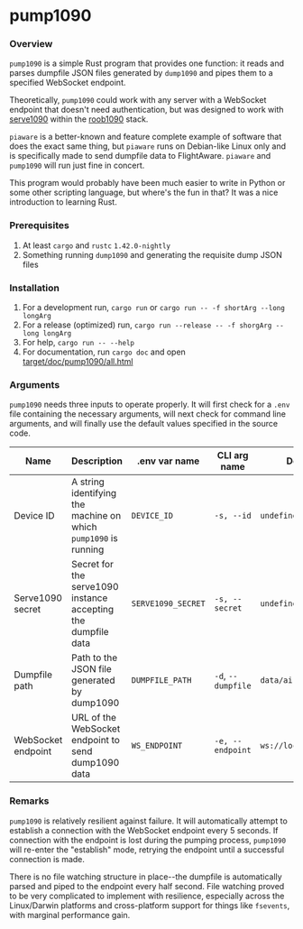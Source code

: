 # pump1090

### Overview

`pump1090` is a simple Rust program that provides one function: it reads and parses dumpfile JSON files generated by `dump1090` and pipes them to a specified WebSocket endpoint.

Theoretically, `pump1090` could work with any server with a WebSocket endpoint that doesn't need authentication, but was designed to work with [serve1090](https://github.com/robertsteilberg/roob1090/tree/master/packages/serve1090) within the [roob1090](https://github.com/robertsteilberg/roob1090) stack.

`piaware` is a better-known and feature complete example of software that does the exact same thing, but `piaware` runs on Debian-like Linux only and is specifically made to send dumpfile data to FlightAware. `piaware` and `pump1090` will run just fine in concert.

This program would probably have been much easier to write in Python or some other scripting language, but where's the fun in that? It was a nice introduction to learning Rust.

### Prerequisites
1. At least `cargo` and `rustc` `1.42.0-nightly`
2. Something running `dump1090` and generating the requisite dump JSON files

### Installation
1. For a development run, `cargo run` or `cargo run -- -f shortArg --long longArg`
2. For a release (optimized) run, `cargo run --release -- -f shorgArg --long longArg`
3. For help, `cargo run -- --help`
3. For documentation, run `cargo doc` and open [target/doc/pump1090/all.html](./target/doc/pump1090/all.html)

### Arguments

`pump1090` needs three inputs to operate properly. It will first check for a `.env` file containing the necessary arguments, will next check for command line arguments, and will finally use the default values specified in the source code.

| Name | Description | .env var name | CLI arg name | Default value |
|--------------------|---------------------------------------------------------------|--------------------|--------------------|----------------------------|
| Device ID | A string identifying the machine on which `pump1090` is running | `DEVICE_ID` | `-s, --id` | `undefined` |
| Serve1090 secret | Secret for the serve1090 instance accepting the dumpfile data | `SERVE1090_SECRET` | `-s, --secret` | `undefined` |
| Dumpfile path | Path to the JSON file generated by dump1090 | `DUMPFILE_PATH` | `-d`, `--dumpfile` | `data/aircraft.sjon` |
| WebSocket endpoint | URL of the WebSocket endpoint to send dump1090 data | `WS_ENDPOINT` | `-e, --endpoint` | `ws://localhost:3000/pump` |

### Remarks

`pump1090` is relatively resilient against failure. It will automatically attempt to establish a connection with the WebSocket endpoint every 5 seconds. If connection with the endpoint is lost during the pumping process, `pump1090` will re-enter the "establish" mode, retrying the endpoint until a successful connection is made.

There is no file watching structure in place--the dumpfile is automatically parsed and piped to the endpoint every half second. File watching proved to be very complicated to implement with resilience, especially across the Linux/Darwin platforms and cross-platform support for things like `fsevents`, with marginal performance gain.

